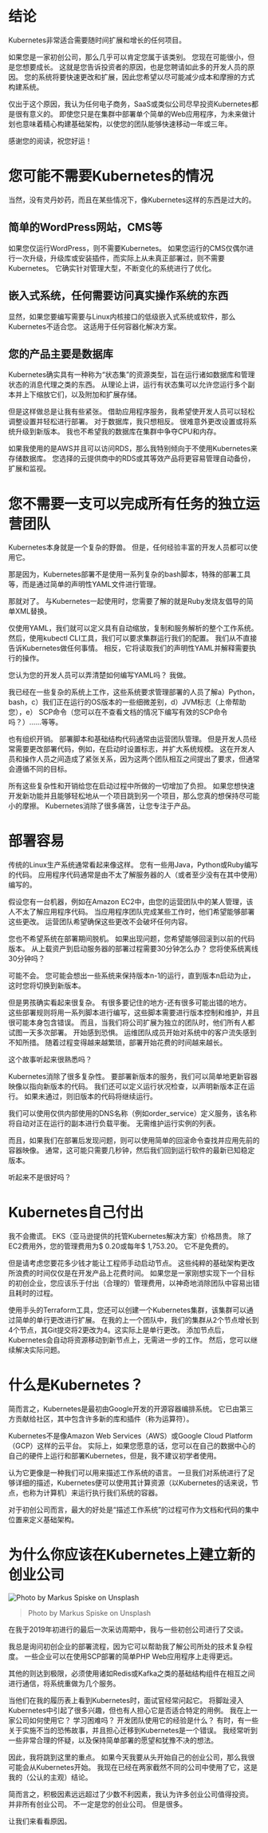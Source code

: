 # 结论

Kubernetes非常适合需要随时间扩展和增长的任何项目。

如果您是一家初创公司，那么几乎可以肯定您属于该类别。 您现在可能很小，但是您想要成长。 这就是您告诉投资者的原因，也是您聘请如此多的开发人员的原因。 您的系统将要快速更改和扩展，因此您希望以尽可能减少成本和摩擦的方式构建系统。

仅出于这个原因，我认为任何电子商务，SaaS或类似公司尽早投资Kubernetes都是很有意义的。 即使您只是在集群中部署单个简单的Web应用程序，为未来做计划也意味着精心构建基础架构，以使您的团队能够快速移动一年或三年。

感谢您的阅读，祝您好运！
# 您可能不需要Kubernetes的情况

当然，没有灵丹妙药，而且在某些情况下，像Kubernetes这样的东西是过大的。
## 简单的WordPress网站，CMS等

如果您仅运行WordPress，则不需要Kubernetes。 如果您运行的CMS仅偶尔进行一次升级，升级库或安装插件，而实际上从未真正部署过，则不需要Kubernetes。 它确实针对管理大型，不断变化的系统进行了优化。
## 嵌入式系统，任何需要访问真实操作系统的东西

显然，如果您要编写需要与Linux内核接口的低级嵌入式系统或软件，那么Kubernetes不适合您。 这适用于任何容器化解决方案。
## 您的产品主要是数据库

Kubernetes确实具有一种称为“状态集”的资源类型，旨在运行诸如数据库和管理状态的消息代理之类的东西。 从理论上讲，运行有状态集可以允许您运行多个副本并上下缩放它们，以及附加和扩展存储。

但是这样做总是让我有些紧张。 借助应用程序服务，我希望使开发人员可以轻松调整设置并轻松进行部署。 对于数据库，我只想相反。 很难意外更改设置或将系统升级到新版本。 我也不希望我的数据库在集群中争夺CPU和内存。

如果我使用的是AWS并且可以访问RDS，那么我特别倾向于不使用Kubernetes来存储数据库。 您选择的云提供商中的RDS或其等效产品将更容易管理自动备份，扩展和监视。
# 您不需要一支可以完成所有任务的独立运营团队

Kubernetes本身就是一个复杂的野兽。 但是，任何经验丰富的开发人员都可以使用它。

那是因为，Kubernetes部署不是使用一系列复杂的bash脚本，特殊的部署工具等，而是通过简单的声明性YAML文件进行管理。

那就对了。 与Kubernetes一起使用时，您需要了解的就是Ruby发烧友倡导的简单XML替换。

仅使用YAML，我们就可以定义具有自动缩放，复制和服务解析的整个工作系统。 然后，使用kubectl CLI工具，我们可以要求集群运行我们的配置。 我们从不直接告诉Kubernetes做任何事情。 相反，它将读取我们的声明性YAML并解释需要执行的操作。

您认为您的开发人员可以弄清楚如何编写YAML吗？ 我做。

我已经在一些复杂的系统上工作，这些系统要求管理部署的人员了解a）Python，bash，c）我们正在运行的OS版本的一些细微差别，d）JVM标志（上帝帮助您），e） SCP命令（您可以在不查看文档的情况下编写有效的SCP命令吗？）……等等。

也有组织开销。 部署脚本和基础结构代码通常由运营团队管理。 但是开发人员经常需要更改部署代码，例如，在启动时设置标志，并扩大系统规模。 这在开发人员和操作人员之间造成了紧张关系，因为这两个团队相互之间提出了要求，但通常会遵循不同的目标。

所有这些复杂性和开销给您在启动过程中所做的一切增加了负担。 如果您想快速开发新功能并且能够轻松地从一个项目跳到另一个项目，那么您真的想保持尽可能小的摩擦。 Kubernetes消除了很多痛苦，让您专注于产品。
# 部署容易

传统的Linux生产系统通常看起来像这样。 您有一些用Java，Python或Ruby编写的代码。 应用程序代码通常是由不太了解服务器的人（或者至少没有在其中使用）编写的。

假设您有一台机器，例如在Amazon EC2中，由您的运营团队中的某人管理，该人不太了解应用程序代码。 当应用程序团队完成某些工作时，他们希望能够部署这些更改。 运营团队希望确保这些更改不会破坏任何内容。

您也不希望系统在部署期间脱机。 如果出现问题，您希望能够回滚到以前的代码版本。 从上载资产到启动服务器的部署过程需要30分钟怎么办？ 您将使系统离线30分钟吗？

可能不会。 您可能会想出一些系统来保持版本n-1的运行，直到版本n启动为止，这时您将切换到新版本。

但是男孩确实看起来很复杂。 有很多要记住的地方-还有很多可能出错的地方。 这些部署规则将用一系列脚本进行编写，这些脚本需要进行版本控制和维护，并且很可能本身包含错误。 而且，当我们将公司扩展为独立的团队时，他们所有人都试图一天多次部署。 开始感到恐惧。 运维团队成员开始对系统中的客户流失感到不知所措。 随着过程变得越来越繁琐，部署开始花费的时间越来越长。

这个故事听起来很熟悉吗？

Kubernetes消除了很多复杂性。 要部署新版本的服务，我们可以简单地更新容器映像以指向新版本的代码。 我们还可以定义运行状况检查，以声明新版本正在运行。 如果未通过，则旧版本的代码将继续运行。

我们可以使用仅供内部使用的DNS名称（例如order_service）定义服务，该名称将自动对正在运行的副本进行负载平衡。 无需维护运行实例的列表。

而且，如果我们在部署后发现问题，则可以使用简单的回滚命令查找并应用先前的容器映像。 通常，这可能只需要几秒钟，然后我们回到运行软件的最新已知稳定版本。

听起来不是很好吗？
# Kubernetes自己付出

我不会撒谎。 EKS（亚马逊提供的托管Kubernetes解决方案）价格昂贵。 除了EC2费用外，您的管理费用为$ 0.20或每年$ 1,753.20。 它不是免费的。

但是请考虑您要花多少钱才能让工程师手动启动节点。 这些纯粹的基础架构更改所浪费的时间仅仅是在开发产品上花费时间。 如果您是一家刚想实现下一个目标的初创企业，您应该乐于付出（合理的）管理费用，以神奇地消除团队中容易出错且耗时的过程。

使用手头的Terraform工具，您还可以创建一个Kubernetes集群，该集群可以通过简单的单行更改进行扩展。 在我的上一个团队中，我们的集群从2个节点增长到4个节点，其Git提交将2更改为4。这实际上是单行更改。 添加节点后，Kubernetes会自动将资源移动到新节点上，无需进一步的工作。 然后，您可以继续解决实际问题。
# 什么是Kubernetes？

简而言之，Kubernetes是最初由Google开发的开源容器编排系统。 它已由第三方贡献给社区，其中包含许多新的库和插件（称为运算符）。

Kubernetes不是像Amazon Web Services（AWS）或Google Cloud Platform（GCP）这样的云平台。 实际上，如果您愿意的话，您可以在自己的数据中心的自己的硬件上运行和部署Kubernetes，但是，我不建议初学者使用。

认为它更像是一种我们可以用来描述工作系统的语言。 一旦我们对系统进行了足够详细的描述，Kubernetes便可以使用其计算资源（以Kubernetes的话来说，节点，也称为计算机）来运行执行我们系统的容器。

对于初创公司而言，最大的好处是“描述工作系统”的过程可作为文档和代码的集中位置来定义基础架构。
# 为什么你应该在Kubernetes上建立新的创业公司
![Photo by Markus Spiske on Unsplash](1*UWSkLNFCfR5ht-3pzb8LZQ.jpeg)
> Photo by Markus Spiske on Unsplash


在我于2019年初进行的最后一次采访周期中，我与一些初创公司进行了交谈。

我总是询问初创企业的部署流程，因为它可以帮助我了解公司所处的技术复杂程度。 一些企业可以在使用SCP部署的简单PHP Web应用程序上走得更远。

其他的则达到极限，必须使用诸如Redis或Kafka之类的基础结构组件在相互之间进行通信，将系统重做为几个服务。

当他们在我的履历表上看到Kubernetes时，面试官经常问起它。 将脚趾浸入Kubernetes中引起了很多兴趣，但也有人担心它是否适合特定的用例。 我在上一家公司如何使用它？ 学习困难吗？ 开发团队使用它的经验是什么？ 有时，有一些关于实施不当的恐怖故事，并且担心迁移到Kubernetes是一个错误。 我经常听到一些非常合理的怀疑，以及保持简单部署的愿望和犹豫不决的想法。

因此，我将跳到这里的重点。 如果今天我要从头开始自己的创业公司，那么我很可能会从Kubernetes开始。 我现在已经在两家截然不同的公司中使用了它，这是我的（公认的主观）结论。

简而言之，积极因素远远超过了少数不利因素，我认为许多创业公司值得投资。 并非所有创业公司。 不一定是您的创业公司。 但是很多。

让我们来看看原因。
